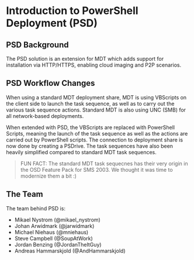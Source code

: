 # Introduction to PowerShell Deployment (PSD)

## PSD Background
The PSD solution is an extension for MDT which adds support for installation via HTTP/HTTPS, enabling cloud imaging and P2P scenarios. 

## PSD Workflow Changes
When using a standard MDT deployment share, MDT is using VBScripts on the client side to launch the task sequence, as well as to carry out the various task sequence actions. Standard MDT is also using UNC (SMB) for all network-based deployments. 

When extended with PSD, the VBScripts are replaced with PowerShell Scripts, meaning the launch of the task sequence as well as the actions are carried out by PowerShell scripts. The connection to deployment share is now done by creating a PSDrive. The task sequences have also been heavily simplified compared to standard MDT task sequences. 

> FUN FACT: The standard MDT task sequecnes has their very origin in the OSD Feature Pack for SMS 2003. We thought it was time to modernize them a bit :)

## The Team

The team behind PSD is:

* Mikael Nystrom (@mikael_nystrom)
* Johan Arwidmark (@jarwidmark)
* Michael Niehaus (@mniehaus)
* Steve Campbell (@SoupAtWork)
* Jordan Benzing (@JordanTheItGuy)
* Andreas Hammarskjold (@AndHammarskjold)


